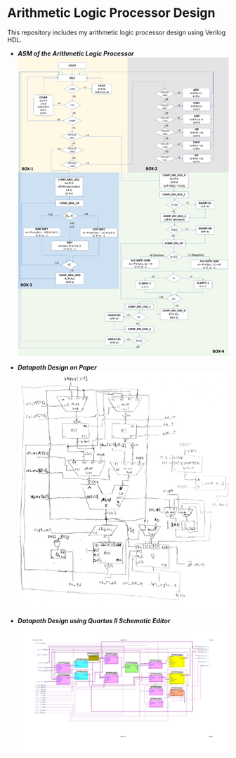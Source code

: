 # Arithmetic Logic Processor Design
This repository includes my arithmetic logic processor design using Verilog HDL.

* ***ASM of the Arithmetic Logic Processor*** <br />
![](https://github.com/aktastunahan/Arithmetic-Logic-Processor/blob/main/flow_chart.png)

* ***Datapath Design on Paper*** <br />
![](https://github.com/aktastunahan/Arithmetic-Logic-Processor/blob/main/datapath_design.jpeg)

* ***Datapath Design using Quartus II Schematic Editor***  <br />
![](https://github.com/aktastunahan/Arithmetic-Logic-Processor/blob/main/datapath_schematic.png)
